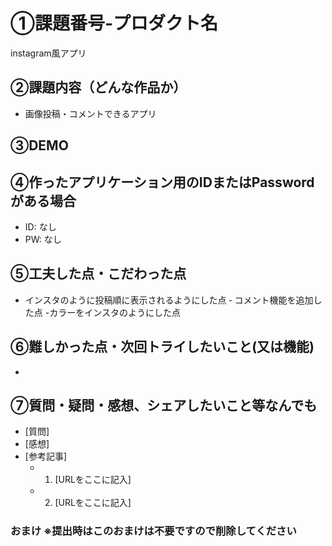 # ①課題番号-プロダクト名

instagram風アプリ

## ②課題内容（どんな作品か）

- 画像投稿・コメントできるアプリ

## ③DEMO

## ④作ったアプリケーション用のIDまたはPasswordがある場合

- ID: なし
- PW: なし

## ⑤工夫した点・こだわった点

- インスタのように投稿順に表示されるようにした点
‐ コメント機能を追加した点
-カラーをインスタのようにした点

## ⑥難しかった点・次回トライしたいこと(又は機能)

- 


## ⑦質問・疑問・感想、シェアしたいこと等なんでも

- [質問]
- [感想] 
- [参考記事]
  - 1. [URLをここに記入]
  - 2. [URLをここに記入]

### おまけ ※提出時はこのおまけは不要ですので削除してください
